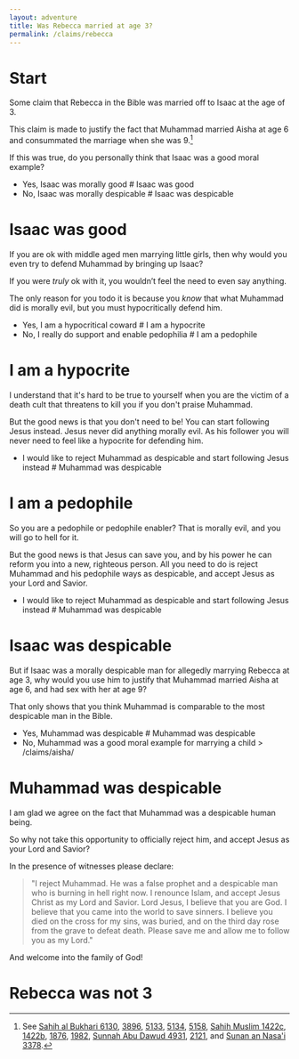 ```yaml
---
layout: adventure
title: Was Rebecca married at age 3?
permalink: /claims/rebecca
---
```


# Start

Some claim that Rebecca in the Bible was married off to Isaac at the age of 3.

This claim is made to justify the fact that Muhammad married Aisha at age 6 and consummated the marriage when she was 9.[^hadiths]

[^hadiths]: See [Sahih al Bukhari 6130](https://sunnah.com/bukhari:6130), [3896](https://sunnah.com/bukhari:3896), [5133](https://sunnah.com/bukhari:5133), [5134](https://sunnah.com/bukhari:5134), [5158](https://sunnah.com/bukhari:5158), [Sahih Muslim 1422c](https://sunnah.com/muslim:1422c), [1422b](https://sunnah.com/muslim:1422b), [1876](https://sunnah.com/ibnmajah:1876), [1982](https://sunnah.com/ibnmajah:1982), [Sunnah Abu Dawud 4931](https://sunnah.com/abudawud:4931), [2121](https://sunnah.com/abudawud:2121), and [Sunan an Nasa'i 3378](https://sunnah.com/nasai:3378).

If this was true, do you personally think that Isaac was a good moral example?

- Yes, Isaac was morally good # Isaac was good
- No, Isaac was morally despicable # Isaac was despicable

# Isaac was good

If you are ok with middle aged men marrying little girls, then why would you even try to defend Muhammad by bringing up Isaac?

If you were *truly* ok with it, you wouldn’t feel the need to even say anything.

The only reason for you todo it is because you *know* that what Muhammad did is morally evil, but you must hypocritically defend him.

- Yes, I am a hypocritical coward # I am a hypocrite
- No, I really do support and enable pedophilia # I am a pedophile

# I am a hypocrite

I understand that it's hard to be true to yourself when you are the victim of a death cult that threatens to kill you if you don't praise Muhammad. 

But the good news is that you don't need to be! You can start following Jesus instead. Jesus never did anything morally evil. As his follower you will never need to feel like a hypocrite for defending him.

- I would like to reject Muhammad as despicable and start following Jesus instead # Muhammad was despicable

# I am a pedophile

So you are a pedophile or pedophile enabler? That is morally evil, and you will go to hell for it. 

But the good news is that Jesus can save you, and by his power he can reform you into a new, righteous person. All you need to do is reject Muhammad and his pedophile ways as despicable, and accept Jesus as your Lord and Savior.

- I would like to reject Muhammad as despicable and start following Jesus instead # Muhammad was despicable


# Isaac was despicable

But if Isaac was a morally despicable man for allegedly marrying Rebecca at age 3, why would you use him to justify that Muhammad married Aisha at age 6, and had sex with her at age 9? 

That only shows that you think Muhammad is comparable to the most despicable man in the Bible.

- Yes, Muhammad was despicable # Muhammad was despicable
- No, Muhammad was a good moral example for marrying a child > /claims/aisha/ 

# Muhammad was despicable

I am glad we agree on the fact that Muhammad was a despicable human being. 

So why not take this opportunity to officially reject him, and accept Jesus as your Lord and Savior?

In the presence of witnesses please declare:

> "I reject Muhammad. He was a false prophet and a despicable man who is burning in hell right now. I renounce Islam, and accept Jesus Christ as my Lord and Savior. Lord Jesus, I believe that you are God. I believe that you came into the world to save sinners. I believe you died on the cross for my sins, was buried, and on the third day rose from the grave to defeat death. Please save me and allow me to follow you as my Lord."

And welcome into the family of God!

# Rebecca was not 3